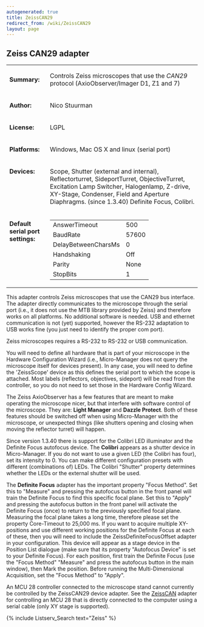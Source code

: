 ```yaml
---
autogenerated: true
title: ZeissCAN29
redirect_from: /wiki/ZeissCAN29
layout: page
---
```


## Zeiss CAN29 adapter

<table>
<tr>
<td markdown="1">

**Summary:**

</td>
<td markdown="1" valign="top">

Controls Zeiss microscopes that use the *CAN29* protocol
(AxioObserver/Imager D1, Z1 and 7)

</td>
</tr>
<tr>
<td markdown="1">

**Author:**

</td>
<td markdown="1">

Nico Stuurman

</td>
</tr>
<tr>
<td markdown="1">

**License:**

</td>
<td markdown="1">

LGPL

</td>
</tr>
<tr>
<td markdown="1">

**Platforms:**

</td>
<td markdown="1">

Windows, Mac OS X and linux (serial port)

</td>
</tr>
<tr>
<td markdown="1" valign="top">

**Devices:**

</td>
<td markdown="1">

Scope, Shutter (external and internal), Reflectorturret, SideportTurret,
ObjectiveTurret, Excitation Lamp Switcher, Halogenlamp, Z-drive,
XY-Stage, Condenser, Field and Aperture Diaphragms. (since 1.3.40)
Definite Focus, Colibri.

</td>
</tr>
<tr>

<td markdown="1" valign=top>

**Default serial port settings:**

</td>
<td markdown="1" valign=top>

|                     |       |
|---------------------|-------|
| AnswerTimeout       | 500   |
| BaudRate            | 57600 |
| DelayBetweenCharsMs | 0     |
| Handshaking         | Off   |
| Parity              | None  |
| StopBits            | 1     |

</td>
</tr>
</table>


This adapter controls Zeiss microscopes that use the CAN29 bus
interface. The adapter directly communicates to the microscope through
the serial port (i.e., it does not use the MTB library provided by
Zeiss) and therefore works on all platforms. No additional software is
needed. USB and ethernet communication is not (yet) supported, however the RS-232 adaptation to USB works fine (you just need to identify the proper com port).

Zeiss microscopes requires a RS-232 to RS-232 or USB
communication.

You will need to define all hardware that is part of your microscope in
the Hardware Configuration Wizard (i.e., Micro-Manager does not query
the microscope itself for devices present). In any case, you will need
to define the 'ZeissScope' device as this defines the serial port to
which the scope is attached. Most labels (reflectors, objectives,
sideport) will be read from the controller, so you do not need to set
those in the Hardware Config Wizard.

The Zeiss AxioObserver has a few features that are meant to make
operating the microscope nicer, but that interfere with software control
of the microscope. They are: <b>Light Manager</b> and <b>Dazzle
Protect</b>. Both of these features should be switched off when using
Micro-Manager with the microscope, or unexpected things (like shutters
opening and closing when moving the reflector turret) will happen.

Since version 1.3.40 there is support for the Colibri LED illuminator
and the Definite Focus autofocus device. The <b>Colibri</b> appears as a
shutter device in Micro-Manager. If you do not want to use a given LED
(the Colibri has four), set its intensity to 0. You can make different
configuration presets with different (combinations of) LEDs. The Colibri
"Shutter" property determines whether the LEDs or the external shutter
will be used.

The <b>Definite Focus</b> adapter has the important property "Focus
Method". Set this to "Measure" and pressing the autofocus button in the
front panel will train the Definite Focus to find this specific focal
plane. Set this to "Apply" and pressing the autofocus button in the
front panel will activate the Definite Focus (once) to return to the
previously specified focal plane. Measuring the focal plane takes a long
time, therefore please set the property Core-Timeout to 25,000 ms. If
you want to acquire multiple XY-positions and use different working
positions for the Definite Focus at each of these, then you will need to
include the ZeissDefiniteFocusOffset adapter in your configuration. This
device will appear as a stage device in the Position List dialogue (make
sure that its property "Autofocus Device" is set to your Definite
Focus). For each position, first train the Definite Focus (use the
"Focus Method" "Measure" and press the autofocus button in the main
window), then Mark the position. Before running the Multi-Dimensional
Acquisition, set the "Focus Method" to "Apply".

An MCU 28 controller connected to the microscope stand cannot currently
be controlled by the ZeissCAN29 device adapter. See the
[ZeissCAN](ZeissCAN) adapter for controlling an MCU 28 that
is directly connected to the computer using a serial cable (only XY
stage is supported).

{% include Listserv_Search text="Zeiss" %}
